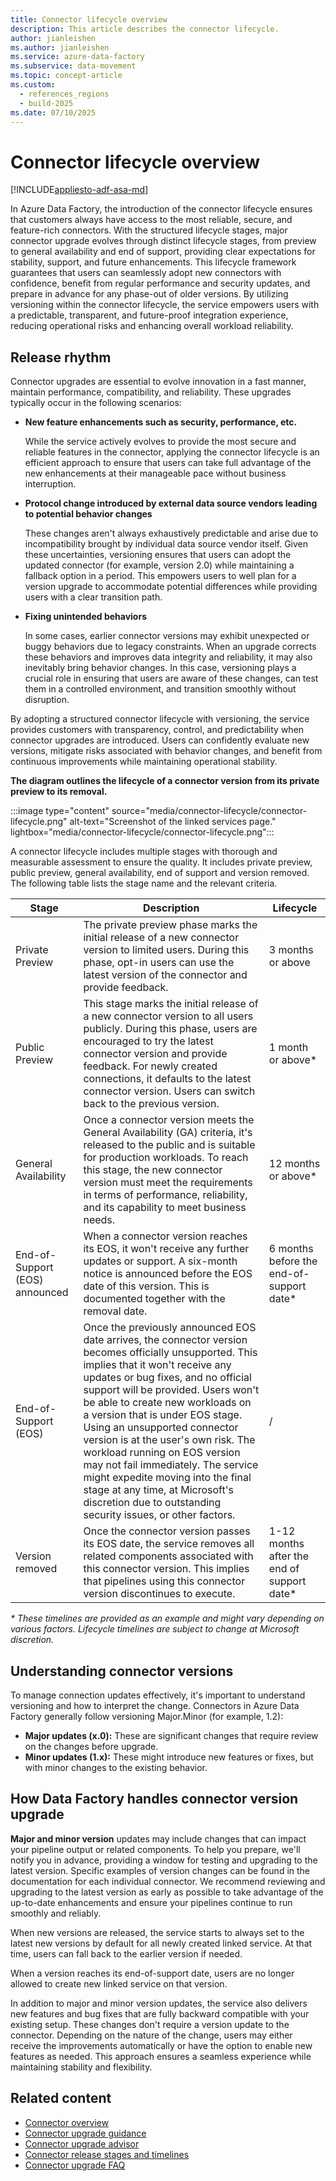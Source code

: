 ```yaml
---
title: Connector lifecycle overview
description: This article describes the connector lifecycle.
author: jianleishen
ms.author: jianleishen
ms.service: azure-data-factory
ms.subservice: data-movement
ms.topic: concept-article
ms.custom:
  - references_regions
  - build-2025
ms.date: 07/10/2025
---
```


# Connector lifecycle overview

[!INCLUDE[appliesto-adf-asa-md](includes/appliesto-adf-asa-md.md)]

In Azure Data Factory, the introduction of the connector lifecycle ensures that customers always have access to the most reliable, secure, and feature-rich connectors. With the structured lifecycle stages, major connector upgrade evolves through distinct lifecycle stages, from preview to general availability and end of support, providing clear expectations for stability, support, and future enhancements. This lifecycle framework guarantees that users can seamlessly adopt new connectors with confidence, benefit from regular performance and security updates, and prepare in advance for any phase-out of older versions. By utilizing versioning within the connector lifecycle, the service empowers users with a predictable, transparent, and future-proof integration experience, reducing operational risks and enhancing overall workload reliability.

## Release rhythm

Connector upgrades are essential to evolve innovation in a fast manner, maintain performance, compatibility, and reliability. These upgrades typically occur in the following scenarios:

- **New feature enhancements such as security, performance, etc.**  

   While the service actively evolves to provide the most secure and reliable features in the connector, applying the connector lifecycle is an efficient approach to ensure that users can take full advantage of the new enhancements at their manageable pace without business interruption.

- **Protocol change introduced by external data source vendors leading to potential behavior changes**  

   These changes aren't always exhaustively predictable and arise due to incompatibility brought by individual data source vendor itself. Given these uncertainties, versioning ensures that users can adopt the updated connector (for example, version 2.0) while maintaining a fallback option in a period. This empowers users to well plan for a version upgrade to accommodate potential differences while providing users with a clear transition path.

- **Fixing unintended behaviors**  

   In some cases, earlier connector versions may exhibit unexpected or buggy behaviors due to legacy constraints. When an upgrade corrects these behaviors and improves data integrity and reliability, it may also inevitably bring behavior changes. In this case, versioning plays a crucial role in ensuring that users are aware of these changes, can test them in a controlled environment, and transition smoothly without disruption.

By adopting a structured connector lifecycle with versioning, the service provides customers with transparency, control, and predictability when connector upgrades are introduced. Users can confidently evaluate new versions, mitigate risks associated with behavior changes, and benefit from continuous improvements while maintaining operational stability.

**The diagram outlines the lifecycle of a connector version from its private preview to its removal.**

:::image type="content" source="media/connector-lifecycle/connector-lifecycle.png" alt-text="Screenshot of the linked services page." lightbox="media/connector-lifecycle/connector-lifecycle.png":::

A connector lifecycle includes multiple stages with thorough and measurable assessment to ensure the quality. It includes private preview, public preview, general availability, end of support and version removed. The following table lists the stage name and the relevant criteria.

| Stage                     | Description                                                                                     | Lifecycle                |
|---------------------------|-------------------------------------------------------------------------------------------------|--------------------------|
| Private Preview      | The private preview phase marks the initial release of a new connector version to limited users. During this phase, opt-in users can use the latest version of the connector and provide feedback. | 3 months or above       |
| Public Preview      | This stage marks the initial release of a new connector version to all users publicly. During this phase, users are encouraged to try the latest connector version and provide feedback. For newly created connections, it defaults to the latest connector version. Users can switch back to the previous version. | 1 month or above*       |
| General Availability  | Once a connector version meets the General Availability (GA) criteria, it's released to the public and is suitable for production workloads. To reach this stage, the new connector version must meet the requirements in terms of performance, reliability, and its capability to meet business needs. | 12 months or above*     |
| End-of-Support (EOS) announced | When a connector version reaches its EOS, it won't receive any further updates or support. A six-month notice is announced before the EOS date of this version. This is documented together with the removal date. | 6 months before the end-of-support date* |
| End-of-Support (EOS)  | Once the previously announced EOS date arrives, the connector version becomes officially unsupported. This implies that it won't receive any updates or bug fixes, and no official support will be provided. Users won't be able to create new workloads on a version that is under EOS stage. Using an unsupported connector version is at the user's own risk. The workload running on EOS version may not fail immediately. The service might expedite moving into the final stage at any time, at Microsoft's discretion due to outstanding security issues, or other factors. | /                        |
| Version removed  | Once the connector version passes its EOS date, the service removes all related components associated with this connector version. This implies that pipelines using this connector version discontinues to execute. | 1-12 months after the end of support date* |

*\* These timelines are provided as an example and might vary depending on various factors. Lifecycle timelines are subject to change at Microsoft discretion.*

## Understanding connector versions

To manage connection updates effectively, it's important to understand versioning and how to interpret the change. Connectors in Azure Data Factory generally follow versioning Major.Minor (for example, 1.2):

- **Major updates (x.0):** These are significant changes that require review on the changes before upgrade.
- **Minor updates (1.x):** These might introduce new features or fixes, but with minor changes to the existing behavior.

## How Data Factory handles connector version upgrade

**Major and minor version** updates may include changes that can impact your pipeline output or related components. To help you prepare, we'll notify you in advance, providing a window for testing and upgrading to the latest version. Specific examples of version changes can be found in the documentation for each individual connector. We recommend reviewing and upgrading to the latest version as early as possible to take advantage of the up-to-date enhancements and ensure your pipelines continue to run smoothly and reliably.

When new versions are released, the service starts to always set to the latest new versions by default for all newly created linked service. At that time, users can fall back to the earlier version if needed.

When a version reaches its end-of-support date, users are no longer allowed to create new linked service on that version.

In addition to major and minor version updates, the service also delivers new features and bug fixes that are fully backward compatible with your existing setup. These changes don't require a version update to the connector. Depending on the nature of the change, users may either receive the improvements automatically or have the option to enable new features as needed. This approach ensures a seamless experience while maintaining stability and flexibility.

## Related content

- [Connector overview](connector-overview.md)  
- [Connector upgrade guidance](connector-upgrade-guidance.md) 
- [Connector upgrade advisor](connector-upgrade-advisor.md)
- [Connector release stages and timelines](connector-release-stages-and-timelines.md)  
- [Connector upgrade FAQ](connector-deprecation-frequently-asked-questions.md)  
